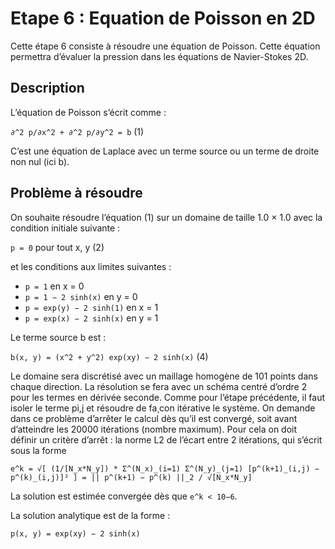 # Etape 6 : Equation de Poisson en 2D

Cette étape 6 consiste à résoudre une équation de Poisson. Cette équation permettra d’évaluer la pression
dans les équations de Navier-Stokes 2D.

## Description

L’équation de Poisson s’écrit comme :

```∂^2 p/∂x^2 + ∂^2 p/∂y^2 = b``` (1)

C’est une équation de Laplace avec un terme source ou un terme de droite non nul (ici b).

## Problème à résoudre

On souhaite résoudre l’équation (1) sur un domaine de taille 1.0 × 1.0 avec la condition initiale suivante :

```p = 0``` pour tout x, y (2)

et les conditions aux limites suivantes :

* ```p = 1``` en x = 0
* ```p = 1 − 2 sinh(x)``` en y = 0
* ```p = exp(y) − 2 sinh(1)``` en x = 1
* ```p = exp(x) − 2 sinh(x)``` en y = 1

Le terme source b est :

```b(x, y) = (x^2 + y^2) exp(xy) − 2 sinh(x)``` (4)

Le domaine sera discrétisé avec un maillage homogène de 101 points dans chaque direction.
La résolution se fera avec un schéma centré d’ordre 2 pour les termes en dérivée seconde. Comme pour
l’étape précédente, il faut isoler le terme pi,j et résoudre de fa¸con itérative le système.
On demande dans ce problème d’arrêter le calcul dès qu’il est convergé, soit avant d’atteindre les 20000
itérations (nombre maximum). Pour cela on doit définir un critère d’arrêt : la norme L2 de l’écart entre 2
itérations, qui s’écrit sous la forme

```e^k = √[ (1/[N_x*N_y]) * Σ^(N_x)_(i=1) Σ^(N_y)_(j=1) [p^(k+1)_(i,j) − p^(k)_(i,j)]² ] = || p^(k+1) − p^(k) ||_2 / √[N_x*N_y]```

La solution est estimée convergée dès que ```e^k < 10−6```.

La solution analytique est de la forme :

```p(x, y) = exp(xy) − 2 sinh(x)```